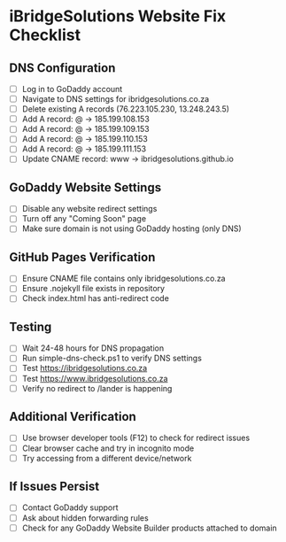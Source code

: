 # iBridgeSolutions Website Fix Checklist

## DNS Configuration
- [ ] Log in to GoDaddy account
- [ ] Navigate to DNS settings for ibridgesolutions.co.za
- [ ] Delete existing A records (76.223.105.230, 13.248.243.5)
- [ ] Add A record: @ → 185.199.108.153
- [ ] Add A record: @ → 185.199.109.153
- [ ] Add A record: @ → 185.199.110.153
- [ ] Add A record: @ → 185.199.111.153
- [ ] Update CNAME record: www → ibridgesolutions.github.io

## GoDaddy Website Settings
- [ ] Disable any website redirect settings
- [ ] Turn off any "Coming Soon" page
- [ ] Make sure domain is not using GoDaddy hosting (only DNS)

## GitHub Pages Verification
- [ ] Ensure CNAME file contains only ibridgesolutions.co.za
- [ ] Ensure .nojekyll file exists in repository
- [ ] Check index.html has anti-redirect code

## Testing
- [ ] Wait 24-48 hours for DNS propagation
- [ ] Run simple-dns-check.ps1 to verify DNS settings
- [ ] Test https://ibridgesolutions.co.za 
- [ ] Test https://www.ibridgesolutions.co.za
- [ ] Verify no redirect to /lander is happening

## Additional Verification
- [ ] Use browser developer tools (F12) to check for redirect issues
- [ ] Clear browser cache and try in incognito mode
- [ ] Try accessing from a different device/network

## If Issues Persist
- [ ] Contact GoDaddy support
- [ ] Ask about hidden forwarding rules
- [ ] Check for any GoDaddy Website Builder products attached to domain
